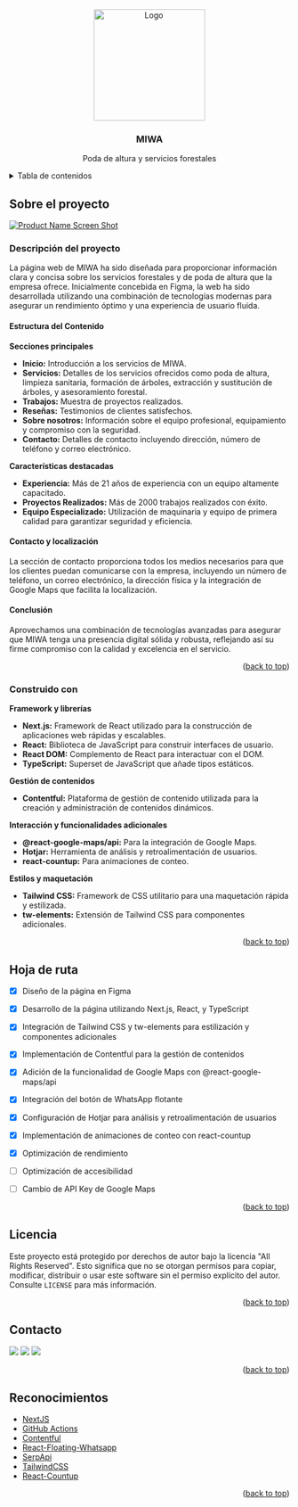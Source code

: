 <a name="readme-top"></a>
<br />
<div align="center">
  <a href="https://github.com/patrickwebsdev/miwa">
    <img src="https://miwa.com.ar/logo.png" alt="Logo" width="200" height="200">
  </a>
<h3 align="center">MIWA</h3>
  <p align="center">
    Poda de altura y servicios forestales
    <br />
  </p>
</div>



<!-- TABLE OF CONTENTS -->
<details>
  <summary>Tabla de contenidos</summary>
  <ol>
    <li>
      <a href="#sobre-el-proyecto">Sobre el proyecto</a>
      <ul>
        <li><a href="#construido-con">Construido con</a></li>
      </ul>
    </li>
    <li><a href="#hoja-de-ruta">Hoja de ruta</a></li>
    <li><a href="#licencia">Licencia</a></li>
    <li><a href="#contacto">Contacto</a></li>
    <li><a href="#reconocimientos">Reconocimientos</a></li>
  </ol>
</details>



<!-- ABOUT THE PROJECT -->
## Sobre el proyecto

[![Product Name Screen Shot][product-screenshot]](https://example.com)

### Descripción del proyecto

La página web de MIWA ha sido diseñada para proporcionar información clara y concisa sobre los servicios forestales y de poda de altura que la empresa ofrece. Inicialmente concebida en Figma, la web ha sido desarrollada utilizando una combinación de tecnologías modernas para asegurar un rendimiento óptimo y una experiencia de usuario fluida.

#### Estructura del Contenido

**Secciones principales**

-   **Inicio:** Introducción a los servicios de MIWA.
-   **Servicios:** Detalles de los servicios ofrecidos como poda de altura, limpieza sanitaria, formación de árboles, extracción y sustitución de árboles, y asesoramiento forestal.
-   **Trabajos:** Muestra de proyectos realizados.
-   **Reseñas:** Testimonios de clientes satisfechos.
-   **Sobre nosotros:** Información sobre el equipo profesional, equipamiento y compromiso con la seguridad.
-   **Contacto:** Detalles de contacto incluyendo dirección, número de teléfono y correo electrónico.

**Características destacadas**

-   **Experiencia:** Más de 21 años de experiencia con un equipo altamente capacitado.
-   **Proyectos Realizados:** Más de 2000 trabajos realizados con éxito.
-   **Equipo Especializado:** Utilización de maquinaria y equipo de primera calidad para garantizar seguridad y eficiencia.

#### Contacto y localización

La sección de contacto proporciona todos los medios necesarios para que los clientes puedan comunicarse con la empresa, incluyendo un número de teléfono, un correo electrónico, la dirección física y la integración de Google Maps que facilita la localización.

#### Conclusión

Aprovechamos una combinación de tecnologías avanzadas para asegurar que MIWA tenga una presencia digital sólida y robusta, reflejando así su firme compromiso con la calidad y excelencia en el servicio.

<p align="right">(<a href="#readme-top">back to top</a>)</p>



### Construido con

**Framework y librerías**

-   **Next.js:** Framework de React utilizado para la construcción de aplicaciones web rápidas y escalables.
-   **React:** Biblioteca de JavaScript para construir interfaces de usuario.
-   **React DOM:** Complemento de React para interactuar con el DOM.
-   **TypeScript:** Superset de JavaScript que añade tipos estáticos.

**Gestión de contenidos**

- **Contentful:** Plataforma de gestión de contenido utilizada para la creación y administración de contenidos dinámicos.

**Interacción y funcionalidades adicionales**

-   **@react-google-maps/api:** Para la integración de Google Maps.
-   **Hotjar:** Herramienta de análisis y retroalimentación de usuarios.
-   **react-countup:** Para animaciones de conteo.

**Estilos y maquetación**

-   **Tailwind CSS:** Framework de CSS utilitario para una maquetación rápida y estilizada.
-   **tw-elements:** Extensión de Tailwind CSS para componentes adicionales.
<p align="right">(<a href="#readme-top">back to top</a>)</p>



<!-- ROADMAP -->
## Hoja de ruta

- [x] Diseño de la página en Figma
    
- [x] Desarrollo de la página utilizando Next.js, React, y TypeScript
    
- [x] Integración de Tailwind CSS y tw-elements para estilización y componentes adicionales
    
- [x] Implementación de Contentful para la gestión de contenidos
    
- [x]  Adición de la funcionalidad de Google Maps con @react-google-maps/api
    
- [x] Integración del botón de WhatsApp flotante
    
- [x] Configuración de Hotjar para análisis y retroalimentación de usuarios
    
- [x] Implementación de animaciones de conteo con react-countup

- [x] Optimización de rendimiento
    
- [ ] Optimización de accesibilidad

- [ ] Cambio de API Key de Google Maps

<p align="right">(<a href="#readme-top">back to top</a>)</p>


<!-- LICENSE -->
## Licencia

Este proyecto está protegido por derechos de autor bajo la licencia "All Rights Reserved". Esto significa que no se otorgan permisos para copiar, modificar, distribuir o usar este software sin el permiso explícito del autor. Consulte `LICENSE` para más información.

<p align="right">(<a href="#readme-top">back to top</a>)</p>



<!-- CONTACT -->
## Contacto

<a  href="https://www.linkedin.com/in/patrickwebsdev/"  target="blank"><img  src="https://skillicons.dev/icons?i=linkedin"></a>  <a  href="mailto:contacto@patricioalmada.com.ar"  target="blank"><img  src="https://skillicons.dev/icons?i=gmail"></a>  <a  href="https://discordapp.com/users/415654011887419413"  target="blank"><img  src="https://skillicons.dev/icons?i=discord"></a>

<p align="right">(<a href="#readme-top">back to top</a>)</p>



<!-- ACKNOWLEDGMENTS -->
## Reconocimientos

* [NextJS](https://nextjs.org/)
* [GitHub Actions](https://github.com/features/actions)
* [Contentful](https://www.contentful.com/)
* [React-Floating-Whatsapp](https://github.com/awran5/react-floating-whatsapp)
* [SerpApi](https://serpapi.com/)
* [TailwindCSS](https://tailwindcss.com/)
* [React-Countup](https://github.com/glennreyes/react-countup)

<p align="right">(<a href="#readme-top">back to top</a>)</p>



<!-- MARKDOWN LINKS & IMAGES -->
[product-screenshot]: https://images.ctfassets.net/p0c006iuv5cz/7Bmt7uv4XFppSFvIIaNy9h/7121a526c8acaf46a9499dbdf33f1488/794shots_so.png?fit=fill&w=780&r=5